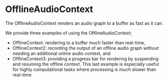 # OfflineAudioContext

The OfflineAudioContext renders an audio graph to a buffer as fast as it can.

We provide three examples of using the OfflineAudioContext;

- OfflineContext: rendering to a buffer much faster than real-time,
- OfflineContext2: recording the output of an offline audio graph without needing an additional online audio context, and
- OfflineContext3: providing a progress bar for rendering by suspending and resuming the offline context. This last example is especially useful for highly computational tasks where processing is much slower than real-time.
